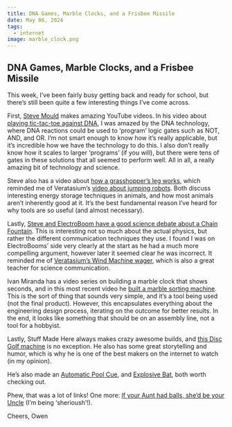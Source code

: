 ```yaml
---
title: DNA Games, Marble Clocks, and a Frisbee Missile
date: May 06, 2024
tags:
  - internet
image: marble_clock.png
---
```

## DNA Games, Marble Clocks, and a Frisbee Missile

This week, I’ve been fairly busy getting back and ready for school, but there’s still been quite a few interesting things I’ve come across.

First, [Steve Mould](https://www.youtube.com/@SteveMould) makes amazing YouTube videos. In his video about [playing tic-tac-toe against DNA](https://www.youtube.com/watch?v=GgPdRKqcRTE), I was amazed by the DNA technology, where DNA reactions could be used to ‘program’ logic gates such as NOT, AND, and OR. I’m not smart enough to know how it’s really applicable, but it’s incredible how we have the technology to do this. I also don’t really know how it scales to larger ‘programs’ (if you will), but there were tens of gates in these solutions that all seemed to perform well. All in all, a really amazing bit of technology and science.

Steve also has a video about [how a grasshopper’s leg works](https://www.youtube.com/watch?v=xUUW6SYl_ak), which reminded me of Veratasium’s [video about jumping robots](https://www.youtube.com/watch?v=daaDuC1kbds). Both discuss interesting energy storage techniques in animals, and how most animals aren’t inherently good at it. It’s the best fundamental reason I’ve heard for why tools are so useful (and almost necessary).

Lastly, [Steve and ElectroBoom have a good science debate about a Chain Fountain](https://www.youtube.com/playlist?list=PLcqX4UMXNKEdNBKABT3ZF6Fvu5Jkq3OxB). This is interesting not so much about the actual physics, but rather the different communication techniques they use. I found I was on ElectroBooms’ side very clearly at the start as he had a much more compelling argument, however later it seemed clear he was incorrect. It reminded me of [Veratasium’s Wind Machine wager](https://www.youtube.com/watch?v=yCsgoLc_fzI), which is also a great teacher for science communication.

Ivan Miranda has a video series on building a marble clock that shows seconds, and in this most recent video he [built a marble sorting machine](https://www.youtube.com/watch?v=pMEaQmn1iP4). This is the sort of thing that sounds very simple, and it’s a tool being used (not the final product). However, this encapsulates everything about the engineering design process, iterating on the outcome for better results. In the end, it looks like something that should be on an assembly line, not a tool for a hobbyist.

Lastly, Stuff Made Here always makes crazy awesome builds, and [this Disc Golf machine](https://www.youtube.com/watch?v=t9rClZrbnrQ) is no exception. He also has some great storytelling and humor, which is why he is one of the best makers on the internet to watch (in my opinion).

He’s also made an [Automatic Pool Cue](https://www.youtube.com/watch?v=vsTTXYxydOE), and [Explosive Bat](https://www.youtube.com/watch?v=Puo6Vgcbxps&t=1311s), both worth checking out.

Phew, that was a lot of links! One more: [If your Aunt had balls, she’d be your Uncle](https://www.youtube.com/watch?v=2_O5YHX4urE) (I’m being ‘sherioush’!).

Cheers,
Owen

